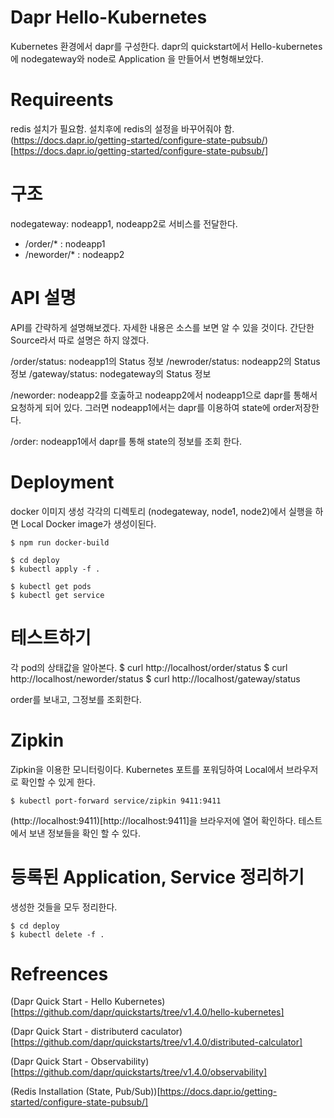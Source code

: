 # Dapr Hello-Kubernetes
Kubernetes 환경에서 dapr를 구성한다.
dapr의 quickstart에서 Hello-kubernetes에 nodegateway와 node로 Application 을 만들어서 변형해보았다. 


# Requireents
redis 설치가 필요함. 설치후에 redis의 설정을 바꾸어줘야 함. 
(https://docs.dapr.io/getting-started/configure-state-pubsub/)[https://docs.dapr.io/getting-started/configure-state-pubsub/]


# 구조
nodegateway: nodeapp1, nodeapp2로 서비스를 전달한다.
- /order/* : nodeapp1
- /neworder/* : nodeapp2

# API 설명
API를 간략하게 설명해보겠다. 자세한 내용은 소스를 보면 알 수 있을 것이다. 간단한 Source라서 따로 설명은 하지 않겠다. 

/order/status: nodeapp1의 Status 정보
/newroder/status: nodeapp2의 Status 정보
/gateway/status: nodegateway의 Status 정보


/neworder: nodeapp2를 호춣하고 nodeapp2에서 nodeapp1으로 dapr를 통해서 요청하게 되어 있다. 그러면 nodeapp1에서는 dapr를 이용하여 state에 order저장한다. 

/order: nodeapp1에서 dapr를 통해 state의 정보를 조회 한다.


# Deployment
docker 이미지 생성
각각의 디렉토리 (nodegateway, node1, node2)에서 실행을 하면 Local Docker image가 생성이된다.
```
$ npm run docker-build
```

```
$ cd deploy
$ kubectl apply -f .
```

```
$ kubectl get pods
$ kubectl get service
```

# 테스트하기
각 pod의 상태값을 알아본다.
$ curl http://localhost/order/status
$ curl http://localhost/neworder/status
$ curl http://localhost/gateway/status

order를 보내고, 그정보를 조회한다. 


# Zipkin
Zipkin을 이용한 모니터링이다. Kubernetes 포트를 포워딩하여 Local에서 브라우저로 확인할 수 있게 한다.
```
$ kubectl port-forward service/zipkin 9411:9411
```

(http://localhost:9411)[http://localhost:9411]을 브라우저에 열어 확인하다.
테스트에서 보낸 정보들을 확인 할 수 있다. 


# 등록된 Application, Service 정리하기
생성한 것들을 모두 정리한다. 

```
$ cd deploy
$ kubectl delete -f .
```


# Refreences
(Dapr Quick Start - Hello Kubernetes)[https://github.com/dapr/quickstarts/tree/v1.4.0/hello-kubernetes]

(Dapr Quick Start - distributerd caculator)[https://github.com/dapr/quickstarts/tree/v1.4.0/distributed-calculator]

(Dapr Quick Start - Observability)[https://github.com/dapr/quickstarts/tree/v1.4.0/observability]

(Redis Installation (State, Pub/Sub))[https://docs.dapr.io/getting-started/configure-state-pubsub/]